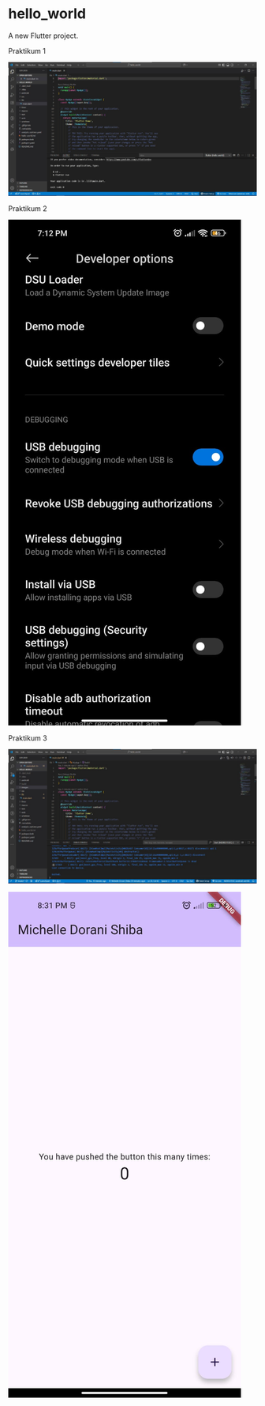 # hello_world

A new Flutter project.

Praktikum 1

![Screenshot hello_world](images/01.jpg)

Praktikum 2

![Screenshot hello_world](images/02.jpg)

Praktikum 3

![Screenshot hello_world](images/03.jpg)

![Screenshot hello_world](images/04.jpg)
